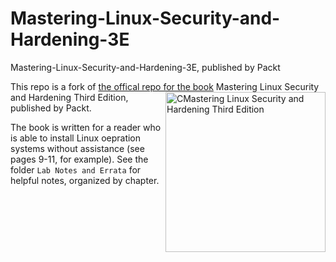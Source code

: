 # Mastering-Linux-Security-and-Hardening-3E
Mastering-Linux-Security-and-Hardening-3E, published by Packt

This repo is a fork of [the offical repo for the book](https://github.com/PacktPublishing/Mastering-Linux-Security-and-Hardening-3E) <a href="https://www.packtpub.com/product/mastering-linux-security-and-hardening-third-edition/9781837630516"><img src="https://content.packt.com/B19501/cover_image_small.jpg" alt="CMastering Linux Security and Hardening Third Edition" height="256px" align="right"></a>
Mastering Linux Security and Hardening Third Edition, published by Packt.

The book is written for a reader who is able to install Linux oepration systems without assistance (see pages 9-11, for example). See the folder `Lab Notes and Errata` for helpful notes, organized by chapter.
